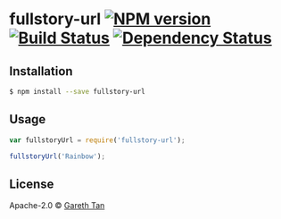 # fullstory-url [![NPM version][npm-image]][npm-url] [![Build Status][travis-image]][travis-url] [![Dependency Status][daviddm-image]][daviddm-url]
> 

## Installation

```sh
$ npm install --save fullstory-url
```

## Usage

```js
var fullstoryUrl = require('fullstory-url');

fullstoryUrl('Rainbow');
```
## License

Apache-2.0 © [Gareth Tan]()


[npm-image]: https://badge.fury.io/js/fullstory-url.svg
[npm-url]: https://npmjs.org/package/fullstory-url
[travis-image]: https://travis-ci.org/garetht/fullstory-url.svg?branch=master
[travis-url]: https://travis-ci.org/garetht/fullstory-url
[daviddm-image]: https://david-dm.org/garetht/fullstory-url.svg?theme=shields.io
[daviddm-url]: https://david-dm.org/garetht/fullstory-url
